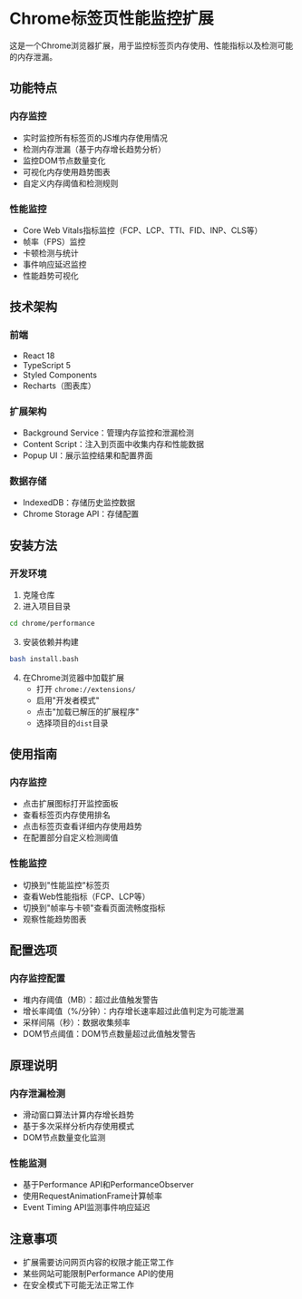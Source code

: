 # Chrome标签页性能监控扩展

这是一个Chrome浏览器扩展，用于监控标签页内存使用、性能指标以及检测可能的内存泄漏。

## 功能特点

### 内存监控
- 实时监控所有标签页的JS堆内存使用情况
- 检测内存泄漏（基于内存增长趋势分析）
- 监控DOM节点数量变化
- 可视化内存使用趋势图表
- 自定义内存阈值和检测规则

### 性能监控
- Core Web Vitals指标监控（FCP、LCP、TTI、FID、INP、CLS等）
- 帧率（FPS）监控
- 卡顿检测与统计
- 事件响应延迟监控
- 性能趋势可视化

## 技术架构

### 前端
- React 18
- TypeScript 5
- Styled Components
- Recharts（图表库）

### 扩展架构
- Background Service：管理内存监控和泄漏检测
- Content Script：注入到页面中收集内存和性能数据
- Popup UI：展示监控结果和配置界面

### 数据存储
- IndexedDB：存储历史监控数据
- Chrome Storage API：存储配置

## 安装方法

### 开发环境
1. 克隆仓库
2. 进入项目目录
```bash
cd chrome/performance
```
3. 安装依赖并构建
```bash
bash install.bash
```
4. 在Chrome浏览器中加载扩展
   - 打开 `chrome://extensions/`
   - 启用"开发者模式"
   - 点击"加载已解压的扩展程序"
   - 选择项目的`dist`目录

## 使用指南

### 内存监控
- 点击扩展图标打开监控面板
- 查看标签页内存使用排名
- 点击标签页查看详细内存使用趋势
- 在配置部分自定义检测阈值

### 性能监控
- 切换到"性能监控"标签页
- 查看Web性能指标（FCP、LCP等）
- 切换到"帧率与卡顿"查看页面流畅度指标
- 观察性能趋势图表

## 配置选项

### 内存监控配置
- 堆内存阈值（MB）：超过此值触发警告
- 增长率阈值（%/分钟）：内存增长速率超过此值判定为可能泄漏
- 采样间隔（秒）：数据收集频率
- DOM节点阈值：DOM节点数量超过此值触发警告

## 原理说明

### 内存泄漏检测
- 滑动窗口算法计算内存增长趋势
- 基于多次采样分析内存使用模式
- DOM节点数量变化监测

### 性能监测
- 基于Performance API和PerformanceObserver
- 使用RequestAnimationFrame计算帧率
- Event Timing API监测事件响应延迟

## 注意事项
- 扩展需要访问网页内容的权限才能正常工作
- 某些网站可能限制Performance API的使用
- 在安全模式下可能无法正常工作